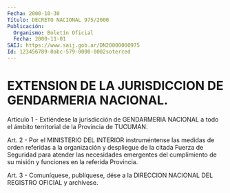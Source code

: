 ```yaml
---
Fecha: 2000-10-30
Título: DECRETO NACIONAL 975/2000
Publicación:
  Organismo: Boletín Oficial
  Fecha: 2000-11-01
SAIJ: https://www.saij.gob.ar/DN20000000975
Id: 123456789-0abc-579-0000-0002soterced
---
```

# EXTENSION DE LA JURISDICCION DE GENDARMERIA NACIONAL.

<a id="1"></a>
Artículo 1 - Extiéndese la jurisdicción de GENDARMERIA  NACIONAL a todo  el  ámbito  territorial  de  la  Provincia    de  TUCUMAN.

<a id="2"></a>
Art. 2 - Por el MINISTERIO DEL INTERIOR instruméntense las medidas de  orden  referidas  a  la  organización y despliegue de la citada Fuerza de Seguridad para atender  las  necesidades  emergentes  del cumplimiento  de  su  misión  y  funciones en la referida Provincia.

<a id="3"></a>
Art. 3 - Comuníquese, publíquese, dése a la DIRECCION NACIONAL DEL REGISTRO OFICIAL y archívese.